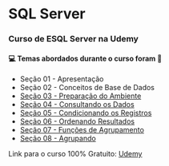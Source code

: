 # SQL Server
### Curso de ESQL Server na Udemy 
#### :computer: Temas abordados durante o curso foram :rocket:
- Seção 01 - Apresentação
- Seção 02 - Conceitos de Base de Dados
- [Seção 03 - Preparação do Ambiente](https://github.com/romulovieira777/Curso_SQL_de_Cada_Dia/tree/main/Se%C3%A7%C3%A3o%2003%20-%20Prepara%C3%A7%C3%A3o%20do%20Ambiente)
- [Seção 04 - Consultando os Dados](https://github.com/romulovieira777/Curso_SQL_de_Cada_Dia/tree/main/Se%C3%A7%C3%A3o%2004%20-%20Consultando%20os%20Dados)
- [Seção 05 - Condicionando os Registros](https://github.com/romulovieira777/Curso_SQL_de_Cada_Dia/tree/main/Se%C3%A7%C3%A3o%2005%20-%20Condicionando%20os%20Registros)
- [Seção 06 - Ordenando Resultados](https://github.com/romulovieira777/Curso_SQL_de_Cada_Dia/tree/main/Se%C3%A7%C3%A3o%2006%20-%20Ordenando%20Resultados)
- [Seção 07 - Funções de Agrupamento](https://github.com/romulovieira777/Curso_SQL_de_Cada_Dia/tree/main/Se%C3%A7%C3%A3o%2007%20-%20Fun%C3%A7%C3%B5es%20de%20Agrupamento)
- [Seção 08 - Agrupando](https://github.com/romulovieira777/Curso_SQL_de_Cada_Dia/tree/main/Se%C3%A7%C3%A3o%2008%20-%20Agrupando)


Link para o curso 100% Gratuito: [Udemy](https://www.udemy.com/course/sql-de-cada-dia/)
